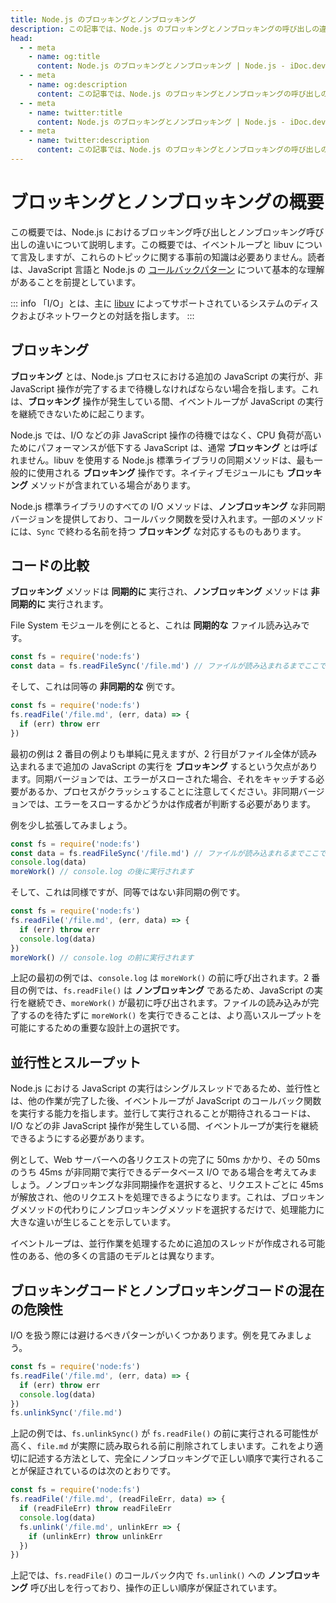 ```yaml
---
title: Node.js のブロッキングとノンブロッキング
description: この記事では、Node.js のブロッキングとノンブロッキングの呼び出しの違いを説明します。また、イベントループと並行性への影響についても説明します。
head:
  - - meta
    - name: og:title
      content: Node.js のブロッキングとノンブロッキング | Node.js - iDoc.dev
  - - meta
    - name: og:description
      content: この記事では、Node.js のブロッキングとノンブロッキングの呼び出しの違いを説明します。また、イベントループと並行性への影響についても説明します。
  - - meta
    - name: twitter:title
      content: Node.js のブロッキングとノンブロッキング | Node.js - iDoc.dev
  - - meta
    - name: twitter:description
      content: この記事では、Node.js のブロッキングとノンブロッキングの呼び出しの違いを説明します。また、イベントループと並行性への影響についても説明します。
---
```



# ブロッキングとノンブロッキングの概要

この概要では、Node.js におけるブロッキング呼び出しとノンブロッキング呼び出しの違いについて説明します。この概要では、イベントループと libuv について言及しますが、これらのトピックに関する事前の知識は必要ありません。読者は、JavaScript 言語と Node.js の [コールバックパターン](/ja/nodejs/guide/javascript-asynchronous-programming-and-callbacks) について基本的な理解があることを前提としています。

::: info
「I/O」とは、主に [libuv](https://libuv.org/) によってサポートされているシステムのディスクおよびネットワークとの対話を指します。
:::

## ブロッキング

**ブロッキング** とは、Node.js プロセスにおける追加の JavaScript の実行が、非 JavaScript 操作が完了するまで待機しなければならない場合を指します。これは、**ブロッキング** 操作が発生している間、イベントループが JavaScript の実行を継続できないために起こります。

Node.js では、I/O などの非 JavaScript 操作の待機ではなく、CPU 負荷が高いためにパフォーマンスが低下する JavaScript は、通常 **ブロッキング** とは呼ばれません。libuv を使用する Node.js 標準ライブラリの同期メソッドは、最も一般的に使用される **ブロッキング** 操作です。ネイティブモジュールにも **ブロッキング** メソッドが含まれている場合があります。

Node.js 標準ライブラリのすべての I/O メソッドは、**ノンブロッキング** な非同期バージョンを提供しており、コールバック関数を受け入れます。一部のメソッドには、`Sync` で終わる名前を持つ **ブロッキング** な対応するものもあります。

## コードの比較

**ブロッキング** メソッドは **同期的に** 実行され、**ノンブロッキング** メソッドは **非同期的に** 実行されます。

File System モジュールを例にとると、これは **同期的な** ファイル読み込みです。

```js
const fs = require('node:fs')
const data = fs.readFileSync('/file.md') // ファイルが読み込まれるまでここでブロックします
```

そして、これは同等の **非同期的な** 例です。

```js
const fs = require('node:fs')
fs.readFile('/file.md', (err, data) => {
  if (err) throw err
})
```

最初の例は 2 番目の例よりも単純に見えますが、2 行目がファイル全体が読み込まれるまで追加の JavaScript の実行を **ブロッキング** するという欠点があります。同期バージョンでは、エラーがスローされた場合、それをキャッチする必要があるか、プロセスがクラッシュすることに注意してください。非同期バージョンでは、エラーをスローするかどうかは作成者が判断する必要があります。

例を少し拡張してみましょう。

```js
const fs = require('node:fs')
const data = fs.readFileSync('/file.md') // ファイルが読み込まれるまでここでブロックします
console.log(data)
moreWork() // console.log の後に実行されます
```

そして、これは同様ですが、同等ではない非同期の例です。

```js
const fs = require('node:fs')
fs.readFile('/file.md', (err, data) => {
  if (err) throw err
  console.log(data)
})
moreWork() // console.log の前に実行されます
```

上記の最初の例では、`console.log` は `moreWork()` の前に呼び出されます。2 番目の例では、`fs.readFile()` は **ノンブロッキング** であるため、JavaScript の実行を継続でき、`moreWork()` が最初に呼び出されます。ファイルの読み込みが完了するのを待たずに `moreWork()` を実行できることは、より高いスループットを可能にするための重要な設計上の選択です。


## 並行性とスループット

Node.js における JavaScript の実行はシングルスレッドであるため、並行性とは、他の作業が完了した後、イベントループが JavaScript のコールバック関数を実行する能力を指します。並行して実行されることが期待されるコードは、I/O などの非 JavaScript 操作が発生している間、イベントループが実行を継続できるようにする必要があります。

例として、Web サーバーへの各リクエストの完了に 50ms かかり、その 50ms のうち 45ms が非同期で実行できるデータベース I/O である場合を考えてみましょう。ノンブロッキングな非同期操作を選択すると、リクエストごとに 45ms が解放され、他のリクエストを処理できるようになります。これは、ブロッキングメソッドの代わりにノンブロッキングメソッドを選択するだけで、処理能力に大きな違いが生じることを示しています。

イベントループは、並行作業を処理するために追加のスレッドが作成される可能性のある、他の多くの言語のモデルとは異なります。

## ブロッキングコードとノンブロッキングコードの混在の危険性

I/O を扱う際には避けるべきパターンがいくつかあります。例を見てみましょう。

```js
const fs = require('node:fs')
fs.readFile('/file.md', (err, data) => {
  if (err) throw err
  console.log(data)
})
fs.unlinkSync('/file.md')
```

上記の例では、`fs.unlinkSync()` が `fs.readFile()` の前に実行される可能性が高く、`file.md` が実際に読み取られる前に削除されてしまいます。これをより適切に記述する方法として、完全にノンブロッキングで正しい順序で実行されることが保証されているのは次のとおりです。

```js
const fs = require('node:fs')
fs.readFile('/file.md', (readFileErr, data) => {
  if (readFileErr) throw readFileErr
  console.log(data)
  fs.unlink('/file.md', unlinkErr => {
    if (unlinkErr) throw unlinkErr
  })
})
```

上記では、`fs.readFile()` のコールバック内で `fs.unlink()` への **ノンブロッキング** 呼び出しを行っており、操作の正しい順序が保証されています。

